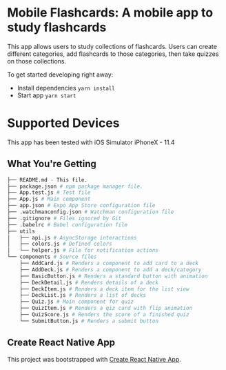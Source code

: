 # Mobile Flashcards: A mobile app to study flashcards

This app allows users to study collections of flashcards. Users can create different categories, add flashcards to those categories, then take quizzes on those collections.

To get started developing right away:

* Install dependencies `yarn install`
* Start app `yarn start`

# Supported Devices

This app has been tested with iOS Simulator iPhoneX - 11.4

## What You're Getting

```bash
├── README.md - This file.
├── package.json # npm package manager file.
├── App.test.js # Test file
├── App.js # Main component
├── app.json # Expo App Store configuration file
├── .watchmanconfig.json # Watchman configuration file
├── .gitignore # Files ignored by Git
├── .babelrc # Babel configuration file
├── utils
│   ├── api.js # AsyncStorage interactions
│   ├── colors.js # Defined colors
│   └── helper.js # File for notification actions
└── components # Source files
    ├── AddCard.js # Renders a component to add card to a deck
    ├── AddDeck.js # Renders a component to add a deck/category
    ├── BasicButton.js # Renders a standard button with animation
    ├── DeckDetail.js # Renders details of a deck
    ├── DeckItem.js # Renders a deck item for the list view
    ├── DeckList.js # Renders a list of decks
    ├── Quiz.js # Main component for quiz
    ├── QuizItem.js # Renders a qiz card with flip animation
    ├── QuizScore.js # Renders the score of a finished quiz
    └── SubmitButton.js # Renders a submit button
```

## Create React Native App

This project was bootstrapped with [Create React Native App](https://github.com/react-community/create-react-native-app).
